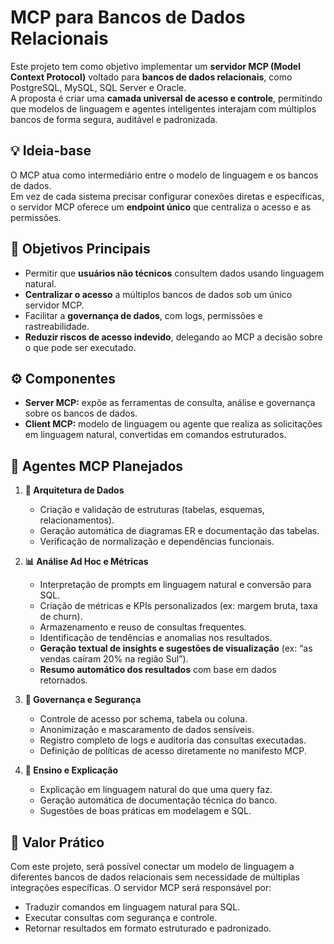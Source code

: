 # MCP para Bancos de Dados Relacionais

Este projeto tem como objetivo implementar um **servidor MCP (Model Context Protocol)** voltado para **bancos de dados relacionais**, como PostgreSQL, MySQL, SQL Server e Oracle.  
A proposta é criar uma **camada universal de acesso e controle**, permitindo que modelos de linguagem e agentes inteligentes interajam com múltiplos bancos de forma segura, auditável e padronizada.

## 💡 Ideia-base

O MCP atua como intermediário entre o modelo de linguagem e os bancos de dados.  
Em vez de cada sistema precisar configurar conexões diretas e específicas, o servidor MCP oferece um **endpoint único** que centraliza o acesso e as permissões.

## 🎯 Objetivos Principais

- Permitir que **usuários não técnicos** consultem dados usando linguagem natural.  
- **Centralizar o acesso** a múltiplos bancos de dados sob um único servidor MCP.  
- Facilitar a **governança de dados**, com logs, permissões e rastreabilidade.  
- **Reduzir riscos de acesso indevido**, delegando ao MCP a decisão sobre o que pode ser executado.

## ⚙️ Componentes

- **Server MCP:** expõe as ferramentas de consulta, análise e governança sobre os bancos de dados.  
- **Client MCP:** modelo de linguagem ou agente que realiza as solicitações em linguagem natural, convertidas em comandos estruturados.  

## 🧩 Agentes MCP Planejados

1. **🧱 Arquitetura de Dados**  
   - Criação e validação de estruturas (tabelas, esquemas, relacionamentos).  
   - Geração automática de diagramas ER e documentação das tabelas.  
   - Verificação de normalização e dependências funcionais.

2. **📊 Análise Ad Hoc e Métricas**  
   - Interpretação de prompts em linguagem natural e conversão para SQL.  
   - Criação de métricas e KPIs personalizados (ex: margem bruta, taxa de churn).  
   - Armazenamento e reuso de consultas frequentes.  
   - Identificação de tendências e anomalias nos resultados.  
   - **Geração textual de insights e sugestões de visualização** (ex: “as vendas caíram 20% na região Sul”).  
   - **Resumo automático dos resultados** com base em dados retornados.

3. **🔐 Governança e Segurança**  
   - Controle de acesso por schema, tabela ou coluna.  
   - Anonimização e mascaramento de dados sensíveis.  
   - Registro completo de logs e auditoria das consultas executadas.  
   - Definição de políticas de acesso diretamente no manifesto MCP.

4. **🧠 Ensino e Explicação**  
   - Explicação em linguagem natural do que uma query faz.  
   - Geração automática de documentação técnica do banco.  
   - Sugestões de boas práticas em modelagem e SQL.

## 🧠 Valor Prático

Com este projeto, será possível conectar um modelo de linguagem a diferentes bancos de dados relacionais sem necessidade de múltiplas integrações específicas.  O servidor MCP será responsável por:
- Traduzir comandos em linguagem natural para SQL.  
- Executar consultas com segurança e controle.  
- Retornar resultados em formato estruturado e padronizado.
